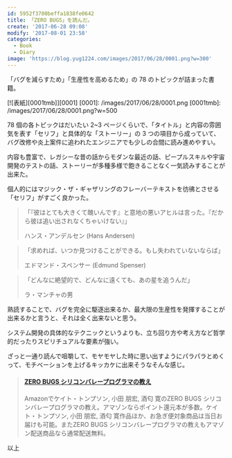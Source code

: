 ```yaml
---
id: 5952f3700beffa1838fe0642
title: 「ZERO BUGS」を読んだ。
create: '2017-06-28 09:08'
modify: '2017-08-01 23:58'
categories:
  - Book
  - Diary
image: 'https://blog.yug1224.com/images/2017/06/28/0001.png?w=300'
---
```


「バグを減らすため」「生産性を高めるため」の 78 のトピックが詰まった書籍。

[![表紙][0001tmb]][0001]
[0001]: /images/2017/06/28/0001.png
[0001tmb]: /images/2017/06/28/0001.png?w=500

78 個の各トピックはだいたい 2~3 ページくらいで、「タイトル」と内容の雰囲気を表す「セリフ」と具体的な「ストーリー」の 3 つの項目から成っていて、バグ改修や炎上案件に追われたエンジニアでも少しの合間に読み進めやすい。

<!-- more -->

内容も豊富で、レガシーな昔の話からモダンな最近の話、ピープルスキルや宇宙開発のテストの話、ストーリーが多種多様で飽きることなく一気読みすることが出来た。

個人的にはマジック・ザ・ギャザリングのフレーバーテキストを彷彿とさせる「セリフ」がすごく良かった。

> 「『彼はとても大きくて醜いんです』と意地の悪いアヒルは言った。『だから彼は追い出されなくちゃいけない』」
>
> ハンス・アンデルセン (Hans Andersen)

> 「求めれば、いつか見つけることができる。もし失われていないならば」
>
> エドマンド・スペンサー (Edmund Spenser)

> 「どんなに絶望的で、どんなに遠くても、あの星を追うんだ」
>
> ラ・マンチャの男

熟読することで、バグを完全に駆逐出来るか、最大限の生産性を発揮することが出来るかと言うと、それは全く出来ないと思う。

システム開発の具体的なテクニックというよりも、立ち回り方や考え方など哲学的だったりスピリチュアルな要素が強い。

ざっと一通り読んで咀嚼して、モヤモヤした時に思い出すようにパラパラとめくって、モチベーションを上げるキッカケに出来そうなそんな感じ。

<blockquote class="embedly-card" data-card-key="efc9713d77434ae8b88ef22dda0a91e8" data-card-controls="0" data-card-width="500" data-card-align="left"><h4><a href="https://www.amazon.co.jp/ZERO-BUGS-%E3%82%B7%E3%83%AA%E3%82%B3%E3%83%B3%E3%83%90%E3%83%AC%E3%83%BC%E3%83%97%E3%83%AD%E3%82%B0%E3%83%A9%E3%83%9E%E3%81%AE%E6%95%99%E3%81%88-%E3%82%B1%E3%82%A4%E3%83%88-%E3%83%88%E3%83%B3%E3%83%97%E3%82%BD%E3%83%B3/dp/4822255131/ref=as_li_ss_tl?ie=UTF8&qid=1498609319&sr=8-1&keywords=ZERO+BUGS&linkCode=ll1&tag=yug1224-22&linkId=18d5e8fd14adcace1e13b2ae8adab11e">ZERO BUGS シリコンバレープログラマの教え</a></h4><p>Amazonでケイト・トンプソン, 小田 朋宏, 酒匂 寛のZERO BUGS シリコンバレープログラマの教え。アマゾンならポイント還元本が多数。ケイト・トンプソン, 小田 朋宏, 酒匂 寛作品ほか、お急ぎ便対象商品は当日お届けも可能。またZERO BUGS シリコンバレープログラマの教えもアマゾン配送商品なら通常配送無料。</p></blockquote>
<script async src="//cdn.embedly.com/widgets/platform.js" charset="UTF-8"></script>

以上
